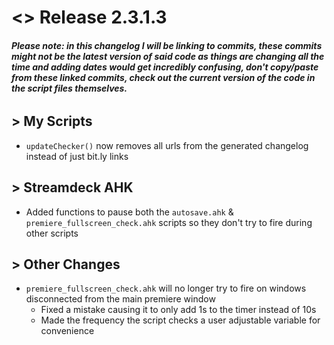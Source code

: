 # <> Release 2.3.1.3

###### **_Please note: in this changelog I will be linking to commits, these commits might not be the latest version of said code as things are changing all the time and adding dates would get incredibly confusing, don't copy/paste from these linked commits, check out the current version of the code in the script files themselves._**

## > My Scripts
- `updateChecker()` now removes all urls from the generated changelog instead of just bit.ly links

## > Streamdeck AHK
- Added functions to pause both the `autosave.ahk` & `premiere_fullscreen_check.ahk` scripts so they don't try to fire during other scripts

## > Other Changes
- `premiere_fullscreen_check.ahk` will no longer try to fire on windows disconnected from the main premiere window
    - Fixed a mistake causing it to only add 1s to the timer instead of 10s
    - Made the frequency the script checks a user adjustable variable for convenience